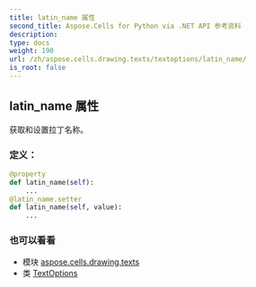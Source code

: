 ```yaml
---
title: latin_name 属性
second_title: Aspose.Cells for Python via .NET API 参考资料
description:
type: docs
weight: 190
url: /zh/aspose.cells.drawing.texts/textoptions/latin_name/
is_root: false
---
```

## latin_name 属性

获取和设置拉丁名称。
### 定义：
```python
@property
def latin_name(self):
    ...
@latin_name.setter
def latin_name(self, value):
    ...
```

### 也可以看看
* 模块 [aspose.cells.drawing.texts](../../)
* 类 [TextOptions](/cells/python-net/zh/aspose.cells.drawing.texts/textoptions)
